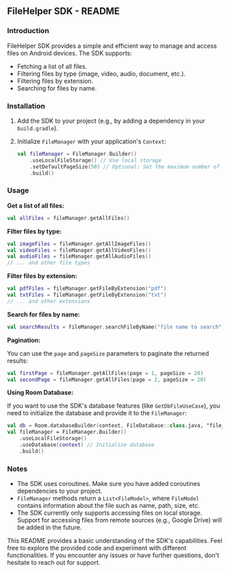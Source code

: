 ## FileHelper SDK - README

### Introduction

FileHelper SDK provides a simple and efficient way to manage and access files on Android devices. The SDK supports:

- Fetching a list of all files.
- Filtering files by type (image, video, audio, document, etc.).
- Filtering files by extension.
- Searching for files by name.

### Installation

1. Add the SDK to your project (e.g., by adding a dependency in your `build.gradle`).

2. Initialize `FileManager` with your application's `Context`:

   ```kotlin
   val fileManager = FileManager.Builder()
       .useLocalFileStorage() // Use local storage
       .setDefaultPageSize(50) // Optional: Set the maximum number of files per page
       .build()
   ```

### Usage

**Get a list of all files:**

```kotlin
val allFiles = fileManager.getAllFiles()
```

**Filter files by type:**

```kotlin
val imageFiles = fileManager.getAllImageFiles()
val videoFiles = fileManager.getAllVideoFiles()
val audioFiles = fileManager.getAllAudioFiles()
// ... and other file types
```

**Filter files by extension:**

```kotlin
val pdfFiles = fileManager.getFileByExtension("pdf")
val txtFiles = fileManager.getFileByExtension("txt")
// ... and other extensions
```

**Search for files by name:**

```kotlin
val searchResults = fileManager.searchFileByName("file name to search")
```

**Pagination:**

You can use the `page` and `pageSize` parameters to paginate the returned results:

```kotlin
val firstPage = fileManager.getAllFiles(page = 1, pageSize = 20)
val secondPage = fileManager.getAllFiles(page = 2, pageSize = 20)
```

**Using Room Database:**

If you want to use the SDK's database features (like `GetDbFileUseCase`), you need to initialize the database and provide it to the `FileManager`:

```kotlin
val db = Room.databaseBuilder(context, FileDatabase::class.java, "file_database").build()
val fileManager = FileManager.Builder()
    .useLocalFileStorage() 
    .useDatabase(context) // Initialize database
    .build()
```

### Notes

- The SDK uses coroutines. Make sure you have added coroutines dependencies to your project.
- `FileManager` methods return a `List<FileModel>`, where `FileModel` contains information about the file such as name, path, size, etc.
- The SDK currently only supports accessing files on local storage. Support for accessing files from remote sources (e.g., Google Drive) will be added in the future.

This README provides a basic understanding of the SDK's capabilities. Feel free to explore the provided code and experiment with different functionalities. If you encounter any issues or have further questions, don't hesitate to reach out for support. 
